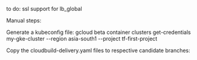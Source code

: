 to do: ssl support for lb_global

Manual steps:

Generate a kubeconfig file:
gcloud beta container clusters get-credentials my-gke-cluster --region asia-south1 --project tf-first-project

Copy the cloudbuild-delivery.yaml files to respective candidate branches: